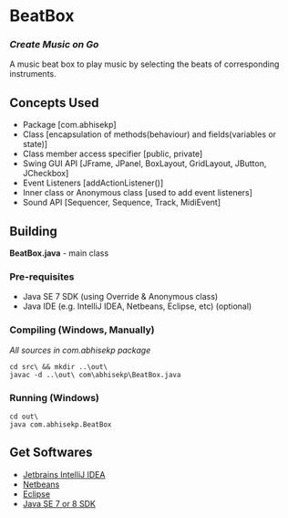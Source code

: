 # BeatBox
### *Create Music on Go*
A music beat box to play music by selecting the beats of corresponding instruments.

## Concepts Used
- Package [com.abhisekp]
- Class [encapsulation of methods(behaviour) and fields(variables or state)]
- Class member access specifier [public, private]
- Swing GUI API [JFrame, JPanel, BoxLayout, GridLayout, JButton, JCheckbox]
- Event Listeners [addActionListener()]
- Inner class or Anonymous class [used to add event listeners]
- Sound API [Sequencer, Sequence, Track, MidiEvent]

## Building
**BeatBox.java** - main class

### Pre-requisites
- Java SE 7 SDK (using Override & Anonymous class)
- Java IDE (e.g. IntelliJ IDEA, Netbeans, Eclipse, etc) (optional)

### Compiling (Windows, Manually)
*All sources in com.abhisekp package*

	cd src\ && mkdir ..\out\
	javac -d ..\out\ com\abhisekp\BeatBox.java

### Running (Windows)
	cd out\
	java com.abhisekp.BeatBox

## Get Softwares
- [Jetbrains IntelliJ IDEA](http://www.jetbrains.com/idea/download/download_thanks.jsp)
- [Netbeans](https://netbeans.org/downloads/start.html?platform=windows&lang=en&option=javase)
- [Eclipse](https://www.eclipse.org/downloads/packages/eclipse-standard-432/keplersr2)
- [Java SE 7 or 8 SDK](http://www.oracle.com/technetwork/java/javase/downloads/index.html)
